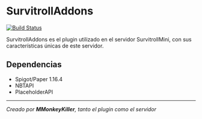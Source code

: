# SurvitrollAddons

[![Build Status](https://img.shields.io/badge/version-1.5-green)](https://github.com/SurvitrollTeam/SurvitrollAddons/)

SurvitrollAddons es el plugin utilizado en el servidor SurvitrollMini, con sus características únicas de este servidor.
## Dependencias

- Spigot/Paper 1.16.4
- NBTAPI
- PlaceholderAPI
___
_Creado por **MMonkeyKiller**, tanto el plugin como el servidor_
